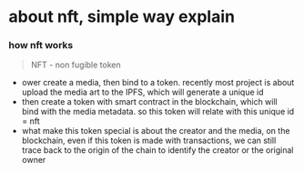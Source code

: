 # about nft, simple way explain

### how nft works
> NFT - non fugible token  

- ower create a media, then bind to a token. recently most project is about upload the media art to the IPFS, which will generate a unique id   
- then create a token with smart contract in the blockchain, which will bind with the media metadata. so this token will relate with this unique id = nft  
- what make this token special is about the creator and the media, on the blockchain, even if this token is made with transactions, we can still trace back to the origin of the chain to identify the creator or the original owner
